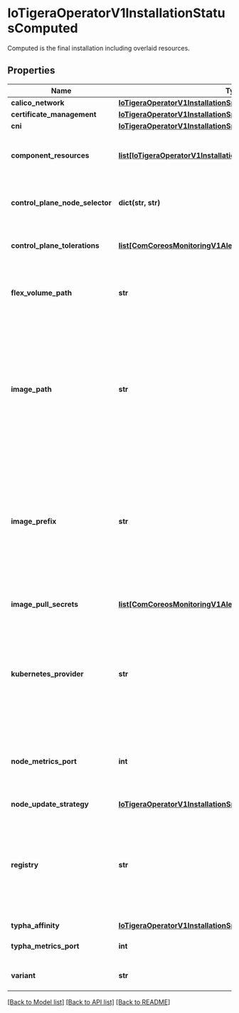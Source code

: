 # IoTigeraOperatorV1InstallationStatusComputed

Computed is the final installation including overlaid resources.
## Properties
Name | Type | Description | Notes
------------ | ------------- | ------------- | -------------
**calico_network** | [**IoTigeraOperatorV1InstallationSpecCalicoNetwork**](IoTigeraOperatorV1InstallationSpecCalicoNetwork.md) |  | [optional] 
**certificate_management** | [**IoTigeraOperatorV1InstallationSpecCertificateManagement**](IoTigeraOperatorV1InstallationSpecCertificateManagement.md) |  | [optional] 
**cni** | [**IoTigeraOperatorV1InstallationSpecCni**](IoTigeraOperatorV1InstallationSpecCni.md) |  | [optional] 
**component_resources** | [**list[IoTigeraOperatorV1InstallationSpecComponentResources]**](IoTigeraOperatorV1InstallationSpecComponentResources.md) | ComponentResources can be used to customize the resource requirements for each component. Node, Typha, and KubeControllers are supported for installations. | [optional] 
**control_plane_node_selector** | **dict(str, str)** | ControlPlaneNodeSelector is used to select control plane nodes on which to run Calico components. This is globally applied to all resources created by the operator excluding daemonsets. | [optional] 
**control_plane_tolerations** | [**list[ComCoreosMonitoringV1AlertmanagerSpecTolerations]**](ComCoreosMonitoringV1AlertmanagerSpecTolerations.md) | ControlPlaneTolerations specify tolerations which are then globally applied to all resources created by the operator. | [optional] 
**flex_volume_path** | **str** | FlexVolumePath optionally specifies a custom path for FlexVolume. If not specified, FlexVolume will be enabled by default. If set to &#39;None&#39;, FlexVolume will be disabled. The default is based on the kubernetesProvider. | [optional] 
**image_path** | **str** | ImagePath allows for the path part of an image to be specified. If specified then the specified value will be used as the image path for each image. If not specified or empty, the default for each image will be used. A special case value, UseDefault, is supported to explicitly specify the default image path will be used for each image.   Image format:    &#x60;&lt;registry&gt;/&lt;imagePath&gt;/&lt;imagePrefix&gt;&lt;imageName&gt;:&lt;image-tag&gt;&#x60;   This option allows configuring the &#x60;&lt;imagePath&gt;&#x60; portion of the above format. | [optional] 
**image_prefix** | **str** | ImagePrefix allows for the prefix part of an image to be specified. If specified then the given value will be used as a prefix on each image. If not specified or empty, no prefix will be used. A special case value, UseDefault, is supported to explicitly specify the default image prefix will be used for each image.   Image format:    &#x60;&lt;registry&gt;/&lt;imagePath&gt;/&lt;imagePrefix&gt;&lt;imageName&gt;:&lt;image-tag&gt;&#x60;   This option allows configuring the &#x60;&lt;imagePrefix&gt;&#x60; portion of the above format. | [optional] 
**image_pull_secrets** | [**list[ComCoreosMonitoringV1AlertmanagerSpecImagePullSecrets]**](ComCoreosMonitoringV1AlertmanagerSpecImagePullSecrets.md) | ImagePullSecrets is an array of references to container registry pull secrets to use. These are applied to all images to be pulled. | [optional] 
**kubernetes_provider** | **str** | KubernetesProvider specifies a particular provider of the Kubernetes platform and enables provider-specific configuration. If the specified value is empty, the Operator will attempt to automatically determine the current provider. If the specified value is not empty, the Operator will still attempt auto-detection, but will additionally compare the auto-detected value to the specified value to confirm they match. | [optional] 
**node_metrics_port** | **int** | NodeMetricsPort specifies which port calico/node serves prometheus metrics on. By default, metrics are not enabled. If specified, this overrides any FelixConfiguration resources which may exist. If omitted, then prometheus metrics may still be configured through FelixConfiguration. | [optional] 
**node_update_strategy** | [**IoTigeraOperatorV1InstallationSpecNodeUpdateStrategy**](IoTigeraOperatorV1InstallationSpecNodeUpdateStrategy.md) |  | [optional] 
**registry** | **str** | Registry is the default Docker registry used for component Docker images. If specified, all images will be pulled from this registry. If not specified then the default registries will be used. A special case value, UseDefault, is supported to explicitly specify the default registries will be used.   Image format:    &#x60;&lt;registry&gt;/&lt;imagePath&gt;/&lt;imagePrefix&gt;&lt;imageName&gt;:&lt;image-tag&gt;&#x60;   This option allows configuring the &#x60;&lt;registry&gt;&#x60; portion of the above format. | [optional] 
**typha_affinity** | [**IoTigeraOperatorV1InstallationSpecTyphaAffinity**](IoTigeraOperatorV1InstallationSpecTyphaAffinity.md) |  | [optional] 
**typha_metrics_port** | **int** | TyphaMetricsPort specifies which port calico/typha serves prometheus metrics on. By default, metrics are not enabled. | [optional] 
**variant** | **str** | Variant is the product to install - one of Calico or TigeraSecureEnterprise Default: Calico | [optional] 

[[Back to Model list]](../README.md#documentation-for-models) [[Back to API list]](../README.md#documentation-for-api-endpoints) [[Back to README]](../README.md)


